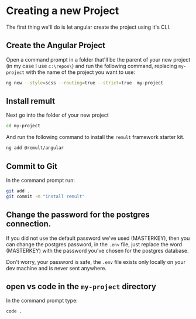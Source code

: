 # Creating a new Project

The first thing we'll do is let angular create the project using it's CLI.

## Create the Angular Project
Open a command prompt in a folder that'll be the parent of your new project (in my case I use `c:\repos\`) and run the following command, replacing `my-project` with the name of the project you want to use:
```sh
ng new --style=scss --routing=true --strict=true  my-project
```

## Install remult
Next go into the folder of your new project
```sh
cd my-project
```

And run the following command to install the `remult` framework starter kit. 
```sh
ng add @remult/angular
```

## Commit to Git
In the command prompt run:
```sh
git add .
git commit -m "install remult"
```

## Change the password for the postgres connection.
If you did not use the default password we've used (MASTERKEY), then you can change the postgres password, in the `.env` file,
just replace the word (MASTERKEY) with the password you've chosen for the postgres database.

Don't worry, your password is safe, the `.env` file exists only locally on your dev machine and is never sent anywhere.

## open vs code in the `my-project` directory
In the command prompt type:
```
code .
```